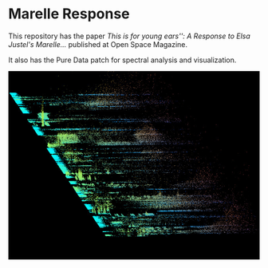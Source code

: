 # Marelle Response

This repository has the paper *This is for young ears'': A Response to Elsa Justel's Marelle...* published at Open Space Magazine.

It also has the Pure Data patch for spectral analysis and visualization.

![spectra](jpg/preset-1-elsa-1000000.jpg)

